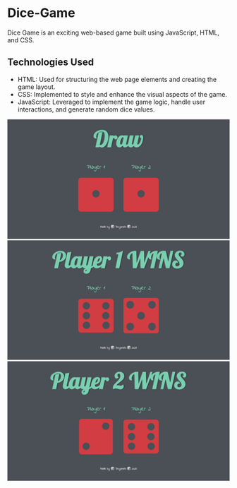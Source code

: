 # Dice-Game
Dice Game is an exciting web-based game built using JavaScript, HTML, and CSS.

## Technologies Used
- HTML: Used for structuring the web page elements and creating the game layout.
- CSS: Implemented to style and enhance the visual aspects of the game.
- JavaScript: Leveraged to implement the game logic, handle user interactions, and generate random dice values.

![Draw Screen](images/draw-screenshot.png)
![Win Screenshot 1](images/win-screenshot1.png)
![Win Screenshot 2](images/win-screenshot2.png)